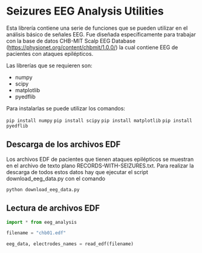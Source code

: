 # Seizures EEG Analysis Utilities

Esta librería contiene una serie de funciones que se pueden utilizar en el análisis básico de señales EEG. Fue diseñada específicamente para trabajar con la base de datos CHB-MIT Scalp EEG Database (https://physionet.org/content/chbmit/1.0.0/) la cual contiene EEG de pacientes con ataques epilépticos.

Las librerías que se requieren son:

- numpy
- scipy
- matplotlib
- pyedflib

Para instalarlas se puede utilizar los comandos:

`
pip install numpy
`
`
pip install scipy
`
`
pip install matplotlib
`
`
pip install pyedflib
`

## Descarga de los archivos EDF

Los archivos EDF de pacientes que tienen ataques epilépticos se muestran en el archivo de texto plano RECORDS-WITH-SEIZURES.txt. Para realizar la descarga de todos estos datos hay que ejecutar el script download_eeg_data.py con el comando

`
python download_eeg_data.py
`

## Lectura de archivos EDF

```python 
import * from eeg_analysis

filename = "chb01.edf"

eeg_data, electrodes_names = read_edf(filename)

```
